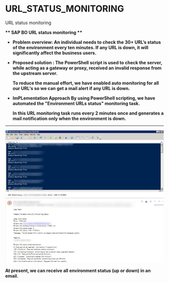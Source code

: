 # URL_STATUS_MONITORING
URL status monitoring

<b>** SAP BO URL status monitoring **<b>
* Problem overview:
  An individual needs to check the 30+ URL’s status of the environment every ten minutes.
  If any URL is down, it will significantly affect the business users.
* Proposed solution :
  The PowerShell script is used to check the server, while acting as a gateway or proxy, received an invalid response from the upstream server.

  To reduce the manual effort, we have enabled auto monitoring for all our URL's so we can get a mail alert if any URL is down. 

* ImPLementation Approach 
  By using PowerShell scripting, we have automated the "Environment URLs status" monitoring task.

  In this URL monitoring task runs every 2 minutes once and generates a mail notification only when the environment is down.
<hr>

<img src="URL_Status.jpg" alt="URL_Status"/>

<img src="Status_Mail.jpg" alt="Status_Mail"/>

At present, we can receive all environment status (up or down) in an email.
